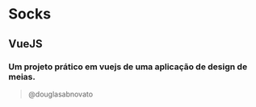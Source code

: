 # Socks

## VueJS

### Um projeto prático em vuejs de uma aplicação de design de meias.

> @douglasabnovato